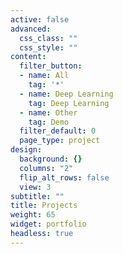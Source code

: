 ```yaml
---
active: false
advanced:
  css_class: ""
  css_style: ""
content:
  filter_button:
  - name: All
    tag: '*'
  - name: Deep Learning
    tag: Deep Learning
  - name: Other
    tag: Demo
  filter_default: 0
  page_type: project
design:
  background: {}
  columns: "2"
  flip_alt_rows: false
  view: 3
subtitle: ""
title: Projects
weight: 65
widget: portfolio
headless: true
---
```


